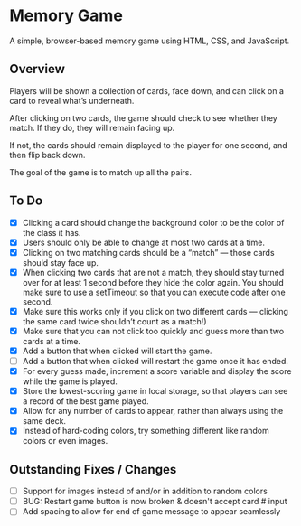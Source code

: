 # Memory Game

A simple, browser-based memory game using HTML, CSS, and JavaScript.

## Overview

Players will be shown a collection of cards, face down, and can click on a card to reveal what’s underneath.

After clicking on two cards, the game should check to see whether they match. If they do, they will remain facing up.

If not, the cards should remain displayed to the player for one second, and then flip back down.

The goal of the game is to match up all the pairs.

## To Do

- [X] Clicking a card should change the background color to be the color of the class it has.
- [X] Users should only be able to change at most two cards at a time.
- [X] Clicking on two matching cards should be a “match” — those cards should stay face up.
- [X] When clicking two cards that are not a match, they should stay turned over for at least 1 second before they hide the color again. You should make sure to use a setTimeout so that you can execute code after one second.
- [X] Make sure this works only if you click on two different cards — clicking the same card twice shouldn’t count as a match!)
- [X] Make sure that you can not click too quickly and guess more than two cards at a time.
- [X] Add a button that when clicked will start the game.
- [ ] Add a button that when clicked will restart the game once it has ended.
- [X] For every guess made, increment a score variable and display the score while the game is played.
- [X] Store the lowest-scoring game in local storage, so that players can see a record of the best game played.
- [X] Allow for any number of cards to appear, rather than always using the same deck.
- [X] Instead of hard-coding colors, try something different like random colors or even images.

## Outstanding Fixes / Changes
- [ ] Support for images instead of and/or in addition to random colors
- [ ] BUG: Restart game button is now broken & doesn't accept card # input
- [ ] Add spacing to allow for end of game message to appear seamlessly